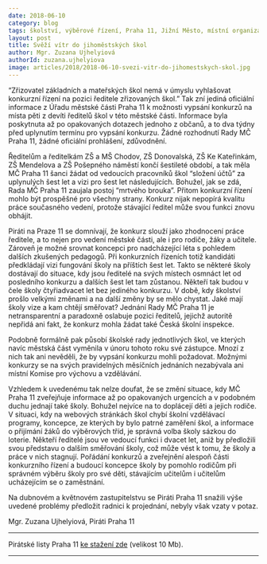 ```yaml
---
date: 2018-06-10
category: blog
tags: školství, výběrové řízení, Praha 11, Jižní Město, místní organizace, zastupitelstvo
layout: post
title: Svěží vítr do jihoměstských škol
author: Mgr. Zuzana Ujhelyiová
authorId: zuzana.ujhelyiova
image: articles/2018/2018-06-10-svezi-vitr-do-jihomestskych-skol.jpg
---
```


“Zřizovatel základních a mateřských škol nemá v úmyslu vyhlašovat konkurzní řízení na pozici ředitele zřizovaných škol.” Tak zní jediná oficiální informace z Úřadu městské části Praha 11 k možnosti vypsání konkurzů na místa pěti z devíti ředitelů škol v této městské části. Informace byla poskytnuta až po opakovaných dotazech jednoho z občanů, a to dva týdny před uplynutím termínu pro vypsání konkurzu. Žádné rozhodnutí Rady MČ Praha 11, žádné oficiální prohlášení, zdůvodnění.

Ředitelům a ředitelkám ZŠ a MŠ Chodov, ZŠ Donovalská, ZŠ Ke Kateřinkám, ZŠ Mendelova a ZŠ Pošepného náměstí končí šestileté období, a tak měla MČ Praha 11 šanci žádat od vedoucích pracovníků škol “složení účtů” za uplynulých šest let a vizi pro šest let následujících. Bohužel, jak se zdá, Rada MČ Praha 11 zaujala postoj “mrtvého brouka”. Přitom konkurzní řízení mohlo být prospěšné pro všechny strany. Konkurz nijak nepopírá kvalitu práce současného vedení, protože stávající ředitel může svou funkci znovu obhájit.

Piráti na Praze 11 se domnívají, že konkurz slouží jako zhodnocení práce ředitele, a to nejen pro vedení městské části, ale i pro rodiče, žáky a učitele. Zároveň je možné srovnat koncepci pro nadcházející léta s pohledem dalších zkušených pedagogů. Při konkurzních řízeních totiž kandidáti předkládají vizi fungování školy na příštích šest let. Takto se některé školy dostávají do situace, kdy jsou ředitelé na svých místech osmnáct let od posledního konkurzu a dalších šest let tam zůstanou. Někteří tak budou v čele školy čtyřiadvacet let bez jediného konkurzu. V době, kdy školství prošlo velkými změnami a na další změny by se mělo chystat. Jaké mají školy vize a kam chtějí směřovat? 
Jednání Rady MČ Praha 11 je netransparentní a paradoxně oslabuje pozici ředitelů, jejichž autoritě nepřidá ani fakt, že konkurz mohla žádat také Česká školní inspekce.

Podobně formálně pak působí školské rady jednotlivých škol, ve kterých navíc městská část vyměnila v únoru tohoto roku své zástupce. Mnozí z nich tak ani nevěděli, že by vypsání konkurzu mohli požadovat. Možnými konkurzy se na svých pravidelných měsíčních jednáních nezabývala ani místní Komise pro výchovu a vzdělávání.

Vzhledem k uvedenému tak nelze doufat, že se změní situace, kdy MČ Praha 11 zveřejňuje informace až po opakovaných urgencích a v podobném duchu jednají také školy. Bohužel nejvíce na to doplácejí děti a jejich rodiče. V situaci, kdy na webových stránkách škol chybí školní vzdělávací programy, koncepce, ze kterých by bylo patrné zaměření škol, a informace o přijímání žáků do výběrových tříd, je správná volba školy sázkou do loterie. 
Někteří ředitelé jsou ve vedoucí funkci i dvacet let, aniž by předložili svou představu o dalším směřování školy, což může vést k tomu, že školy a práce v nich stagnují. Pořádání konkurzů a zveřejnění alespoň části konkurzního řízení a budoucí koncepce školy by pomohlo rodičům při správném výběru školy pro své děti, stávajícím učitelům i učitelům ucházejícím se o zaměstnání.

Na dubnovém a květnovém zastupitelstvu se Piráti Praha 11 snažili výše uvedené problémy předložit radnici k projednání, nebyly však vzaty v potaz.

Mgr. Zuzana Ujhelyiová, Piráti Praha 11

---

Pirátské listy Praha 11 [ke stažení zde](/assets/pdf/2018-07-10-praha-11.pdf) (velikost 10 Mb).

- - -
